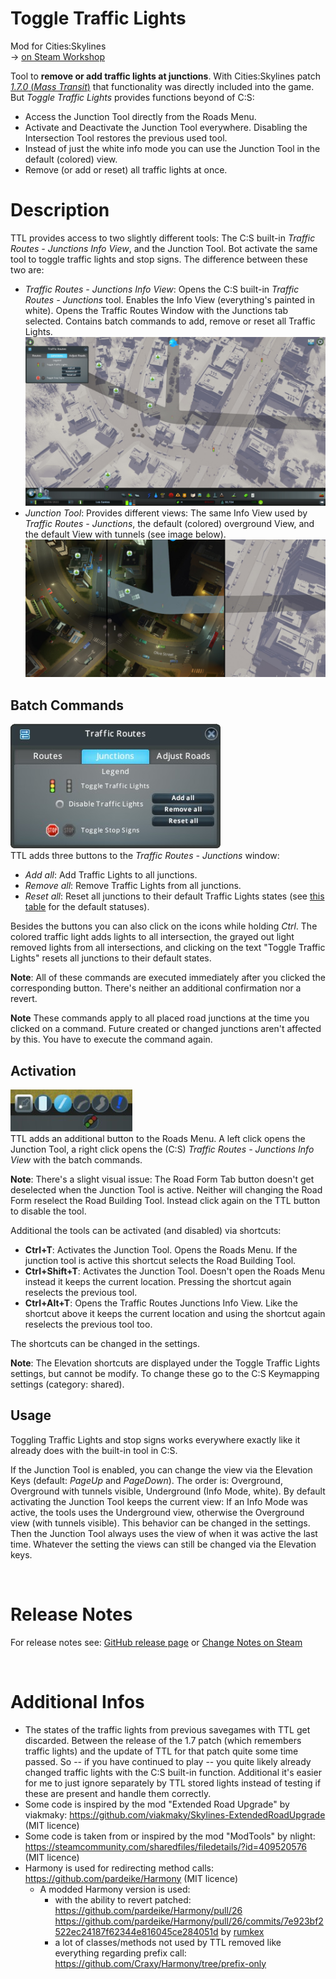 Toggle Traffic Lights
=====================
Mod for Cities:Skylines  
-> [on Steam Workshop](http://steamcommunity.com/sharedfiles/filedetails/?id=411833858)  

Tool to **remove or add traffic lights at junctions**. With Cities:Skylines patch [*1.7.0* (*Mass Transit*)](https://forum.paradoxplaza.com/forum/index.php?threads/mass-transit-1-7-0-patch-notes.1022869/) that functionality was directly included into the game. But *Toggle Traffic Lights* provides functions beyond of C:S:
* Access the Junction Tool directly from the Roads Menu.
* Activate and Deactivate the Junction Tool everywhere. Disabling the Intersection Tool restores the previous used tool.
* Instead of just the white info mode you can use the Junction Tool in the default (colored) view.
* Remove (or add or reset) all traffic lights at once.

# Description
TTL provides access to two slightly different tools: The C:S built-in *Traffic Routes - Junctions Info View*, and the Junction Tool.
Bot activate the same tool to toggle traffic lights and stop signs. The difference between these two are:
* *Traffic Routes - Junctions Info View*: Opens the C:S built-in *Traffic Routes - Junctions* tool. Enables the Info View (everything's painted in white). Opens the Traffic Routes Window with the Junctions tab selected. Contains batch commands to add, remove or reset all Traffic Lights.  
![Traffic Routes - Junctions](./docs/files/img/TrafficRoutesJunctionsView.png)  
* *Junction Tool*: Provides different views: The same Info View used by *Traffic Routes - Junctions*, the default (colored) overground View, and the default View with tunnels (see image below).
![Junction Tool Views: Overground, Overground with tunnels, and Info View](./docs/files/img/JunctionToolViews.png)  

## Batch Commands
![Traffic Routes - Junctions](./docs/files/img/TrafficRoutesJunctionsWindow.png)  
TTL adds three buttons to the *Traffic Routes - Junctions* window: 
* *Add all*: Add Traffic Lights to all junctions.
* *Remove all*: Remove Traffic Lights from all junctions.
* *Reset all*: Reset all junctions to their default Traffic Lights states (see [this table](https://www.reddit.com/r/CitiesSkylines/comments/2zp61z/i_made_a_table_chart_of_which_intersections/) for the default statuses).

Besides the buttons you can also click on the icons while holding *Ctrl*. The colored traffic light adds lights to all intersection, the grayed out light removed lights from all intersections, and clicking on the text "Toggle Traffic Lights" resets all junctions to their default states.  

**Note**: All of these commands are executed immediately after you clicked the corresponding button. There's neither an additional confirmation nor a revert.

**Note** These commands apply to all placed road junctions at the time you clicked on a command. Future created or changed junctions aren't affected by this. You have to execute the command again.

## Activation
![Deactivated button in the Roads Menu](./docs/files/img/Button_Deactivated.png)  
TTL adds an additional button to the Roads Menu. A left click opens the Junction Tool, a right click opens the (C:S) *Traffic Routes - Junctions Info View* with the batch commands.

**Note**: There's a slight visual issue: The Road Form Tab button doesn't get deselected when the Junction Tool is active. Neither will changing the Road Form reselect the Road Building Tool. Instead click again on the TTL button to disable the tool.

Additional the tools can be activated (and disabled) via shortcuts:
- **Ctrl+T**: Activates the Junction Tool. Opens the Roads Menu. If the junction tool is active this shortcut selects the Road Building Tool.
- **Ctrl+Shift+T**: Activates the Junction Tool. Doesn't open the Roads Menu instead it keeps the current location. Pressing the shortcut again reselects the previous tool.
- **Ctrl+Alt+T**: Opens the Traffic Routes Junctions Info View. Like the shortcut above it keeps the current location and using the shortcut again reselects the previous tool too.

The shortcuts can be changed in the settings.

**Note**: The Elevation shortcuts are displayed under the Toggle Traffic Lights settings, but cannot be modify. To change these go to the C:S Keymapping settings (category: shared). 

## Usage
Toggling Traffic Lights and stop signs works everywhere exactly like it already does with the built-in tool in C:S.

If the Junction Tool is enabled, you can change the view via the Elevation Keys (default: *PageUp* and *PageDown*). 
The order is: Overground, Overground with tunnels visible, Underground (Info Mode, white).
By default activating the Junction Tool keeps the current view: If an Info Mode was active, the tools uses the Underground view, otherwise the Overground view (with tunnels visible).  This behavior can be changed in the settings. Then the Junction Tool always uses the view of when it was active the last time. Whatever the setting the views can still be changed via the Elevation keys.

&nbsp;
&nbsp;
&nbsp;

# Release Notes
For release notes see: [GitHub release page](https://github.com/Craxy/ToggleTrafficLights/releases) or [Change Notes on Steam](https://steamcommunity.com/sharedfiles/filedetails/changelog/411833858)

&nbsp;
&nbsp;

# Additional Infos
* The states of the traffic lights from previous savegames with TTL get discarded. Between the release of the 1.7 patch (which remembers traffic lights) and the update of TTL for that patch quite some time passed. So -- if you have continued to play -- you quite likely already changed traffic lights with the C:S built-in function. Additional it's easier for me to just ignore separately by TTL stored lights instead of testing if these are present and handle them correctly.
&nbsp;
* Some code is inspired by the mod "Extended Road Upgrade" by viakmaky: https://github.com/viakmaky/Skylines-ExtendedRoadUpgrade (MIT licence)
* Some code is taken from or inspired by the mod "ModTools" by nlight: https://steamcommunity.com/sharedfiles/filedetails/?id=409520576 (MIT licence)
* Harmony is used for redirecting method calls: https://github.com/pardeike/Harmony (MIT licence)
  * A modded Harmony version is used:
    * with the ability to revert patched: https://github.com/pardeike/Harmony/pull/26 https://github.com/pardeike/Harmony/pull/26/commits/7e923bf2522ec24187f62344e816045ce284051d by [rumkex](https://github.com/rumkex/Harmony/tree/feature-patch-restoration)
    * a lot of classes/methods not used by TTL removed like everything regarding prefix call: https://github.com/Craxy/Harmony/tree/prefix-only
